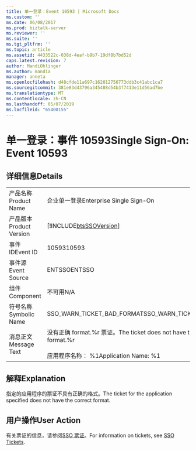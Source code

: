 ```yaml
---
title: 单一登录：Event 10593 | Microsoft Docs
ms.custom: ''
ms.date: 06/08/2017
ms.prod: biztalk-server
ms.reviewer: ''
ms.suite: ''
ms.tgt_pltfrm: ''
ms.topic: article
ms.assetid: 4433522c-038d-4eaf-b9b7-19df8b7bd52d
caps.latest.revision: 7
author: MandiOhlinger
ms.author: mandia
manager: anneta
ms.openlocfilehash: d48cfde11a697c162012756773ddb3c41abc1ca7
ms.sourcegitcommit: 381e83d43796a345488d54b3f7413e11d56ad7be
ms.translationtype: MT
ms.contentlocale: zh-CN
ms.lasthandoff: 05/07/2019
ms.locfileid: "65400155"
---
```

# <a name="single-sign-on-event-10593"></a><span data-ttu-id="0ed2a-102">单一登录：事件 10593</span><span class="sxs-lookup"><span data-stu-id="0ed2a-102">Single Sign-On: Event 10593</span></span>
## <a name="details"></a><span data-ttu-id="0ed2a-103">详细信息</span><span class="sxs-lookup"><span data-stu-id="0ed2a-103">Details</span></span>  
  
|                 |                                                                                 |
|-----------------|---------------------------------------------------------------------------------|
|  <span data-ttu-id="0ed2a-104">产品名称</span><span class="sxs-lookup"><span data-stu-id="0ed2a-104">Product Name</span></span>   |                            <span data-ttu-id="0ed2a-105">企业单一登录</span><span class="sxs-lookup"><span data-stu-id="0ed2a-105">Enterprise Single Sign-On</span></span>                            |
| <span data-ttu-id="0ed2a-106">产品版本</span><span class="sxs-lookup"><span data-stu-id="0ed2a-106">Product Version</span></span> |           [!INCLUDE[btsSSOVersion](../includes/btsssoversion-md.md)]            |
|    <span data-ttu-id="0ed2a-107">事件 ID</span><span class="sxs-lookup"><span data-stu-id="0ed2a-107">Event ID</span></span>     |                                      <span data-ttu-id="0ed2a-108">10593</span><span class="sxs-lookup"><span data-stu-id="0ed2a-108">10593</span></span>                                      |
|  <span data-ttu-id="0ed2a-109">事件源</span><span class="sxs-lookup"><span data-stu-id="0ed2a-109">Event Source</span></span>   |                                     <span data-ttu-id="0ed2a-110">ENTSSO</span><span class="sxs-lookup"><span data-stu-id="0ed2a-110">ENTSSO</span></span>                                      |
|    <span data-ttu-id="0ed2a-111">组件</span><span class="sxs-lookup"><span data-stu-id="0ed2a-111">Component</span></span>    |                                       <span data-ttu-id="0ed2a-112">不可用</span><span class="sxs-lookup"><span data-stu-id="0ed2a-112">N/A</span></span>                                       |
|  <span data-ttu-id="0ed2a-113">符号名称</span><span class="sxs-lookup"><span data-stu-id="0ed2a-113">Symbolic Name</span></span>  |                           <span data-ttu-id="0ed2a-114">SSO_WARN_TICKET_BAD_FORMAT</span><span class="sxs-lookup"><span data-stu-id="0ed2a-114">SSO_WARN_TICKET_BAD_FORMAT</span></span>                            |
|  <span data-ttu-id="0ed2a-115">消息正文</span><span class="sxs-lookup"><span data-stu-id="0ed2a-115">Message Text</span></span>   | <span data-ttu-id="0ed2a-116">没有正确 format.%r 票证。</span><span class="sxs-lookup"><span data-stu-id="0ed2a-116">The ticket does not have the correct format.%r</span></span><br /><br /> <span data-ttu-id="0ed2a-117">应用程序名称： %1</span><span class="sxs-lookup"><span data-stu-id="0ed2a-117">Application Name: %1</span></span> |
  
## <a name="explanation"></a><span data-ttu-id="0ed2a-118">解释</span><span class="sxs-lookup"><span data-stu-id="0ed2a-118">Explanation</span></span>  
 <span data-ttu-id="0ed2a-119">指定的应用程序的票证不具有正确的格式。</span><span class="sxs-lookup"><span data-stu-id="0ed2a-119">The ticket for the application specified does not have the correct format.</span></span>  
  
## <a name="user-action"></a><span data-ttu-id="0ed2a-120">用户操作</span><span class="sxs-lookup"><span data-stu-id="0ed2a-120">User Action</span></span>  
 <span data-ttu-id="0ed2a-121">有关票证的信息，请参阅[SSO 票证](../core/sso-tickets.md)。</span><span class="sxs-lookup"><span data-stu-id="0ed2a-121">For information on tickets, see [SSO Tickets](../core/sso-tickets.md).</span></span>